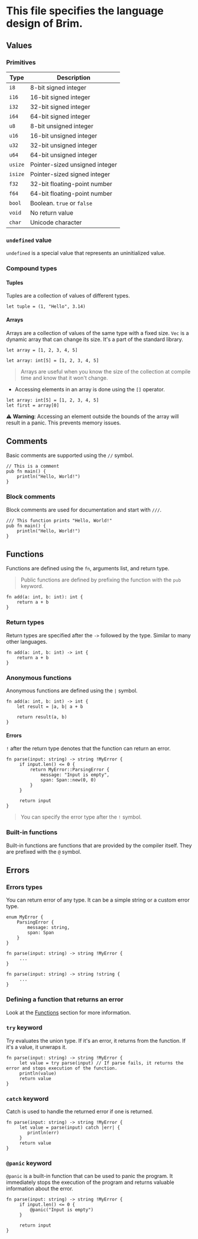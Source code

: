 # This file specifies the language design of Brim.

## Values

### Primitives

| Type    | Description                    |
|---------|--------------------------------|
| `i8`    | 8-bit signed integer           |
| `i16`   | 16-bit signed integer          |
| `i32`   | 32-bit signed integer          |
| `i64`   | 64-bit signed integer          |
| `u8`    | 8-bit unsigned integer         |
| `u16`   | 16-bit unsigned integer        |
| `u32`   | 32-bit unsigned integer        |
| `u64`   | 64-bit unsigned integer        |
| `usize` | Pointer-sized unsigned integer |
| `isize` | Pointer-sized signed integer   |
| `f32`   | 32-bit floating-point number   |
| `f64`   | 64-bit floating-point number   |
| `bool`  | Boolean. `true` or `false`     |
| `void`  | No return value                |
| `char`  | Unicode character              |

### `undefined` value

`undefined` is a special value that represents an uninitialized value.

### Compound types

#### Tuples

Tuples are a collection of values of different types.

```brim
let tuple = (1, "Hello", 3.14)
```

#### Arrays

Arrays are a collection of values of the same type with a fixed size.
`Vec` is a dynamic array that can change its size. It's a part of the standard library.

```brim
let array = [1, 2, 3, 4, 5]
```

```brim
let array: int[5] = [1, 2, 3, 4, 5]
```

> Arrays are useful when you know the size of the collection at compile time and know that it won't change.

- Accessing elements in an array is done using the `[]` operator.

```brim
let array: int[5] = [1, 2, 3, 4, 5]
let first = array[0]
```

⚠️ **Warning**: Accessing an element outside the bounds of the array will result in a panic. This prevents memory
issues.

## Comments

Basic comments are supported using the `//` symbol.

```brim
// This is a comment
pub fn main() {
    println("Hello, World!")
}
```

### Block comments

Block comments are used for documentation and start with `///`.

```brim
/// This function prints "Hello, World!"
pub fn main() {
    println("Hello, World!")
}
```

## Functions

Functions are defined using the `fn`, arguments list, and return type.

> Public functions are defined by prefixing the function with the `pub` keyword.

```brim
fn add(a: int, b: int): int {
    return a + b
}
```

### Return types

Return types are specified after the `->` followed by the type. Similar to many other languages.

```brim
fn add(a: int, b: int) -> int {
    return a + b
}
```

### Anonymous functions

Anonymous functions are defined using the `|` symbol.

```brim
fn add(a: int, b: int) -> int {
    let result = |a, b| a + b

    return result(a, b)
}
```

#### Errors

`!` after the return type denotes that the function can return an error.

```brim
fn parse(input: string) -> string !MyError {
     if input.len() <= 0 {
         return MyError::ParsingError {
             message: "Input is empty",
             span: Span::new(0, 0)
         }
     }
     
     return input
}
```

> You can specify the error type after the `!` symbol.

### Built-in functions

Built-in functions are functions that are provided by the compiler itself. They are prefixed with the `@` symbol.

## Errors

### Errors types

You can return error of any type. It can be a simple string or a custom error type.

```brim
enum MyError {
    ParsingError {
        message: string,
        span: Span
    }
}

fn parse(input: string) -> string !MyError {
     ...
}
```

```brim
fn parse(input: string) -> string !string {
     ...
}
```

### Defining a function that returns an error

Look at the [Functions](#functions) section for more information.

### `try` keyword

Try evaluates the union type. If it's an error, it returns from the function. If it's a value, it unwraps it.

```brim
fn parse(input: string) -> string !MyError {
     let value = try parse(input) // If parse fails, it returns the error and stops execution of the function.
     println(value)
     return value
}
```

### `catch` keyword

Catch is used to handle the returned error if one is returned.

```brim
fn parse(input: string) -> string !MyError {
     let value = parse(input) catch |err| {
        println(err)
     }
     return value
}
```

### `@panic` keyword

`@panic` is a built-in function that can be used to panic the program. It immediately stops the execution of the program
and returns valuable information about the error.

```brim
fn parse(input: string) -> string !MyError {
     if input.len() <= 0 {
         @panic("Input is empty")
     }
     
     return input
}
```
